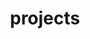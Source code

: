 ---
layout: page
title: projects
nav: true
nav_order: 2
dropdown: true
children: 
    - title: Depth Size
      permalink: http://www.iri.upc.edu/people/nugrinovic/depthsize/
---